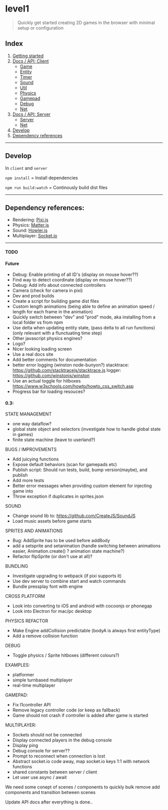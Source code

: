 # level1

> Quickly get started creating 2D games in the browser with minimal setup or configuration

## Index

1. [Getting started](docs/getting-started.md#getting-started)
1. [Docs / API: Client](docs/api-client.md)
    - [Game](docs/api-client.md#game)
    - [Entity](docs/api-client.md#entity)
    - [Timer](docs/api-client.md#timer)
    - [Sound](docs/api-client.md#sound)
    - [Util](docs/api-client.md#util)
    - [Physics](docs/api-client.md#physics)
    - [Gamepad](docs/api-client.md#gamepad)
    - [Debug](docs/api-client.md#debug)
    - [Net](docs/api-client.md#net)
1. [Docs / API: Server](docs/api-server.md)
    - [Server](docs/api-server.md#server)
    - [Net](docs/api-server.md#net)
1. [Develop](https://github.com/sajmoni/level1#develop)
1. [Dependency references](https://github.com/sajmoni/level1#dependency-references)

---

## Develop

In `client` and `server`

`npm install` = Install dependencies

`npm run build:watch` = Continously build dist files

---

## Dependency references:

 - Rendering: [Pixi.js](https://github.com/pixijs/pixi.js)
 - Physics: [Matter.js](https://github.com/liabru/matter-js)
 - Sound: [Howler.js](https://github.com/goldfire/howler.js)
 - Multiplayer: [Socket.io](https://github.com/socketio/socket.io)

 ---

#### TODO

 #### Future
 
 - Debug: Enable printing of all ID's (display on mouse hover??)
 - Find way to detect coordinate (display on mouse hover??)
 - Debug: Add info about connected controllers 
 - Camera (check for camera in pixi)
 - Dev and prod builds
 - Create a script for building game dist files
 - Custom length animations (being able to define an animation speed / length for each frame in the animation)
 - Quickly switch between "dev" and "prod" mode, aka installing from a local folder vs from npm
 - Use delta when updating entity state, (pass delta to all run functions) (only relevant with a flunctuating time step)
 - Other javascript physics engines?
 - Logo?
 - Nicer looking loading screen
 - Use a real docs site
 - Add better comments for documentation
 - better error logging (winston node-bunyon?)
stacktrace: https://github.com/stacktracejs/stacktrace.js
logger: https://github.com/winstonjs/winston
 - Use an actual toggle for hitboxes
 https://www.w3schools.com/howto/howto_css_switch.asp
 - Progress bar for loading resouces?
 
#### 0.3: 

STATE MANAGEMENT
 - one way dataflow?
 - global state object and selectors (investigate how to handle global state in games)
 - finite state machine (leave to userland?)

BUGS / IMPROVEMENTS

 - Add juicying functions
 - Expose default behaviors (scan for gamepads etc)
 - Publish script: Should run tests, build, bump version(maybe), and publish
 - Add more tests
 - Better error messages when providing custom element for injecting game into
 - Throw exception if duplicates in sprites.json

SOUND
 - Change sound lib to: https://github.com/CreateJS/SoundJS
 - Load music assets before game starts

SPRITES AND ANIMATIONS
- Bug: AddSprite has to be used before addBody
- add a setsprite and setanimation (handle switching between animations easier, Animation.create() ? animation state machine?)
- Refactor flipSprite (or don't use at all)?

BUNDLING
 - Investigate upgrading to webpack (if pixi supports it)
 - Use dev server to combine start and watch commands
 - Bundle pressplay font with engine

CROSS PLATFORM
 - Look into converting to iOS and android with cocoonjs or phonegap
 - Look into Electron for mac/pc desktop

PHYSICS REFACTOR
 - Make Engine addCollision predictable (bodyA is always first entityType)
 - Add a remove collision function

 DEBUG

 - Toggle physics / Sprite hitboxes (different colours?)

EXAMPLES:

- platformer
- simple turnbased multiplayer
- real-time multiplayer

GAMEPAD: 

 - Fix l1controller API
 - Remove legacy controller code (or keep as fallback)
 - Game should not crash if controller is added after game is started
 
MULTIPLAYER:

 - Sockets should not be connected 
 - Display connected players in the debug console
 - Display ping
 - Debug console for server??
 - Prompt to reconnect when connection is lost
 - Abstract socket.io code away, map socket.io keys 1:1 with network functions
 - shared constants between server / client
 - Let user use async / await

We need some conept of scenes / components to quickly bulk remove add components and 
transition between scenes

 Update API docs after everything is done..
